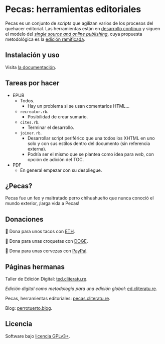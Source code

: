 # Pecas: herramientas editoriales

Pecas es un conjunto de _scripts_ que agilizan varios de los procesos 
del quehacer editorial. Las herramientas están en [desarrollo continuo](https://es.wikipedia.org/wiki/Liberaci%C3%B3n_continua)
y siguen el modelo del [_single source and online publishing_](https://pecas.cliteratu.re/html/flujo_general.html),
cuya propuesta metodológica es la [edición ramificada](https://ed.cliteratu.re/).

## Instalación y uso

Visita [la documentación](http://pecas.cliteratu.re/).

## Tareas por hacer

* EPUB
  * Todos.
    * Hay un problema si se usan comentarios HTML…
  * `recreator.rb`.
    * Posibilidad de crear sumario.
  * `cites.rb`.
    * Terminar el desarrollo.
  * `joiner.rb`.
    * Desarrollar script periférico que una todos los XHTML en uno 
      solo y con sus estilos dentro del documento (sin referencia externa).
    * Podría ser el mismo que se plantea como idea para *web*, con 
      opción de adición del TOC.
* PDF
  * En general empezar con su despliegue.

## ¿Pecas?

Pecas fue un feo y maltratado perro chihuahueño que nunca conoció el 
mundo exterior, ¡larga vida a Pecas!

## Donaciones

🌮 Dona para unos tacos con [ETH](https://etherscan.io/address/0x39b0bf0cf86776060450aba23d1a6b47f5570486).

:dog: Dona para unas croquetas con [DOGE](https://dogechain.info/address/DMbxM4nPLVbzTALv5n8G16TTzK4WDUhC7G).

:beer: Dona para unas cervezas con [PayPal](https://www.paypal.me/perrotuerto).

## Páginas hermanas

Taller de Edición Digital: [ted.cliteratu.re](https://ted.cliteratu.re/).

_Edición digital como metodología para una edición global_: [ed.cliteratu.re](https://ed.cliteratu.re/).

Pecas, herramientas editoriales: [pecas.cliteratu.re](https://pecas.cliteratu.re/).

Blog: [perrotuerto.blog](https://perrotuerto.blog).

## Licencia

Software bajo [licencia GPLv3+](https://gnu.org/licenses/gpl.html).
